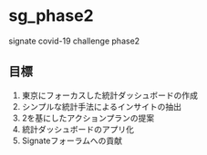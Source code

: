 # sg_phase2
signate covid-19 challenge phase2 

## 目標
1. 東京にフォーカスした統計ダッシュボードの作成
2. シンプルな統計手法によるインサイトの抽出
3. 2を基にしたアクションプランの提案
4. 統計ダッシュボードのアプリ化
5. Signateフォーラムへの貢献
